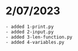 # 2/07/2023
    - added 1-print.py
    - added 2-input.py
    - added 3-len-function.py
    - added 4-variables.py